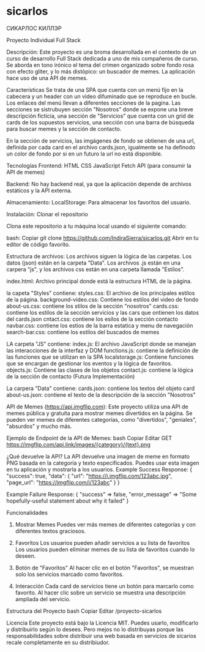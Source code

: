 # sicarlos
CИKAPЛOC KИЛЛЭP

Proyecto Individual Full Stack

Descripción: 
Este proyecto es una broma desarrollada en el contexto de un curso de desarrollo Full Stack dedicada a uno de mis compañeros de curso. Se aborda en tono irónico el tema del crimen organizado sobre fondo rosa con efecto gliter, y lo más distópico: un buscador de memes.
La aplicación hace uso de una API de memes.


Características
Se trata de una SPA que cuenta con un menú fijo en la cabecera y un header con un video difuminado que se reproduce en bucle. Los enlaces del menú llevan a diferentes secciones de la pagina.
Las secciones se sistrubuyen sección "Nosotros" donde se expone una breve descripción ficticia, una sección de "Servicios" que cuenta con un grid de cards de los supuestos servicios, una sección con una barra de búsqueda para buscar memes y la sección de contacto.

En la sección de servicios, las imgágenes de fondo se obtienen de una url, definida por cada card en el archivo cards.json, igualmente se ha definodo un color de fondo por si en un futuro la url no está disponible.

Tecnologías
Frontend:
HTML
CSS
JavaScript
Fetch API (para consumir la API de memes)

Backend:
No hay backend real, ya que la aplicación depende de archivos estáticos y la API externa.

Almacenamiento:
LocalStorage: Para almacenar los favoritos del usuario.


Instalación:
Clonar el repositorio

Clona este repositorio a tu máquina local usando el siguiente comando:

bash:
Copiar
git clone https://github.com/IndiraSierra/sicarlos.git
Abrir en tu editor de código favorito.


Estructura de archivos:
Los archivos siguen la lógica de las carpetas. Los datos (json) están en la carpeta "Data". Los archivos .js están en una carpera "js", y los archivos css están en una carpeta llamada "Estilos".

index.html: Archivo principal donde está la estructura HTML de la página.

la capeta "Styles" contiene:
styles.css: El archivo de los principales estilos de la página.
background-video.css: Contiene los estilos del video de fondo
about-us.css: contiene los stilos de la sección "nosotros"
cards.css: contiene los estilos de la sección servicios y las cars que ontienen los datos del cards.json
cntact.css: contiene los esilos de la sección contacto
navbar.css: contiene los estios de la barra estatica y menu de navegación
search-bar.css: contiene los estilos del buscados de memes

LA carpeta "JS" contiene:
index.js: El archivo JavaScript donde se manejan las interacciones de la interfaz y DOM
functions.js: contiene la definición de las funciones que se utilizan en la SPA
localstorage.js: Contiene funciones que se encargan de gestionar los eventos y la lógica de favoritos.
objects.js: Contiene las clases de los objetos
contact.js: contiene la lógica de la sección de contacto (Futura Implementación)

La carpera "Data" contiene:
cards.json: contiene los textos del objeto card
about-us.json: contiene el texto de la descripción de la sección "Nosotros"

API de Memes (https://api.imgflip.com):
Este proyecto utiliza una API de memes pública y gratuita para mostrar memes divertidos en la página. Se pueden ver memes de diferentes categorías, como "divertidos", "geniales", "absurdos" y mucho más.


Ejemplo de Endpoint de la API de Memes:
bash
Copiar
Editar
GET https://imgflip.com/api.link/images/{category}/{text}.png

¿Qué devuelve la API?
La API devuelve una imagen de meme en formato PNG basada en la categoría y texto especificados. Puedes usar esta imagen en tu aplicación y mostrarla a los usuarios.
Example Success Response:
{
   "success": true,
   "data": {
      "url": "https://i.imgflip.com/123abc.jpg",
      "page_url": "https://imgflip.com/i/123abc"
   }
}
		
Example Failure Response:
{
   "success" => false,
   "error_message" => "Some hopefully-useful statement about why it failed"
}


Funcionalidades
1. Mostrar Memes
Puedes ver más memes de diferentes categorías y con diferentes textos graciosos.

2. Favoritos
Los usuarios pueden añadir servicios a su lista de favoritos
Los usuarios pueden eliminar memes de su lista de favoritos cuando lo deseen.


4. Botón de "Favoritos"
Al hacer clic en el botón "Favoritos", se muestran solo los servicios marcado como favoritos.

5. Interacción
Cada card de servicios tiene un botón para marcarlo como favorito.
Al hacer clic sobre un servicio se muestra una descripción ampliada del servicio.

Estructura del Proyecto
bash
Copiar
Editar
/proyecto-sicarlos


Licencia
Este proyecto está bajo la Licencia MIT. Puedes usarlo, modificarlo y distribuirlo según lo desees.
Pero mejos no lo distribuyas porque las responsabilidades sobre distribuir una web basada en servicios de sicarios recale completamente en su distribiudor.

